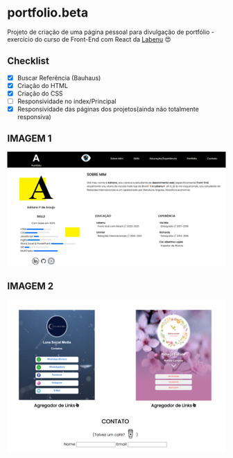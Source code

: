 # portfolio.beta

Projeto de criação de uma página pessoal para divulgação de portfólio - exercício do curso de Front-End com React da [Labenu](https://www.labenu.com.br/) :heart_eyes:

## Checklist

- [x] Buscar Referência (Bauhaus)
- [x] Criação do HTML
- [x] Criação do CSS
- [ ] Responsividade no index/Principal
- [x] Responsividade das páginas dos projetos(ainda não totalmente responsiva) 

## IMAGEM 1

![](https://github.com/Pereira-Araujo/portfolio.beta/blob/master/img/1.png?raw=true)


## IMAGEM 2


![](https://github.com/Pereira-Araujo/portfolio.beta/blob/master/img/2.png?raw=true)

